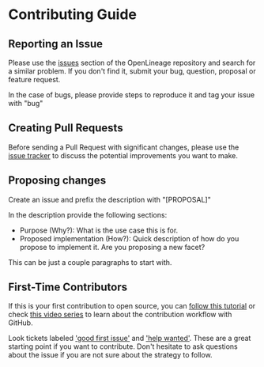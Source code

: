 # Contributing Guide

## Reporting an Issue

Please use the [issues][issues] section of the OpenLineage repository and search for a similar problem. If you don't find it, submit your bug, question, proposal or feature request.

In the case of bugs, please provide steps to reproduce it and tag your issue with "bug"

## Creating Pull Requests

Before sending a Pull Request with significant changes, please use the [issue tracker][issues] to discuss the potential improvements you want to make.

## Proposing changes

Create an issue and prefix the description with "[PROPOSAL]"

In the description provide the following sections:
 - Purpose (Why?): What is the use case this is for. 
 - Proposed implementation (How?): Quick description of how do you propose to implement it. Are you proposing a new facet?

This can be just a couple paragraphs to start with.

## First-Time Contributors

If this is your first contribution to open source, you can [follow this tutorial][contributiontutorial] or check [this video series][contributionvideos] to learn about the contribution workflow with GitHub.

Look tickets labeled ['good first issue'][goodfirstissues] and ['help wanted'][helpwantedissues]. These are a great starting point if you want to contribute. Don't hesitate to ask questions about the issue if you are not sure about the strategy to follow.


[issues]: https://github.com/OpenLineage/OpenLineage/issues
[contributiontutorial]: https://github.com/firstcontributions/first-contributions#first-contributions
[contributionvideos]: https://egghead.io/courses/how-to-contribute-to-an-open-source-project-on-github
[goodfirstissues]: https://github.com/OpenLineage/OpenLineage/labels/good%20first%20issue
[helpwantedissues]: https://github.com/OpenLineage/OpenLineage/labels/help%20wanted

